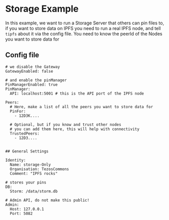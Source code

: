 # Storage Example

In this example, we want to run a Storage Server that others can pin files to,
if you want to store data on IPFS you need to run a real IPFS node, and tell `tipfs` about it
via the config file. You need to know the peerId of the Nodes you want to store data for

## Config file

```
# we disable the Gateway
GatewayEnabled: false

# and enable the pinManager
PinManagerEnabled: true
PinManager:
  API: localhost:5001 # this is the API port of the IPFS node
  
Peers:
  # Here, make a list of all the peers you want to store data for
  PinFor:
    - 12D3K....
    
  # Optional, but if you know and trust other nodes
  # you can add them here, this will help with connectivity
  TrustedPeers:
    - 12D3....
    
    
## General Settings

Identity:
  Name: storage-Only
  Organisation: TezosCommons
  Comment: "IPFS rocks"

# stores your pins
DB:
  Storm: /data/storm.db

# Admin API, do not make this public!
Admin:
  Host: 127.0.0.1
  Port: 5082
```